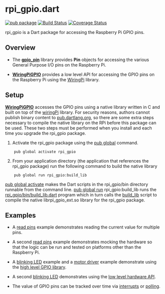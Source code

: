 # rpi_gpio.dart

[![pub package](https://img.shields.io/pub/v/rpi_gpio.svg)](https://pub.dartlang.org/packages/rpi_gpio)
[![Build Status](https://travis-ci.org/danrubel/rpi_gpio.dart.svg?branch=master)](https://travis-ci.org/danrubel/rpi_gpio.dart)
[![Coverage Status](https://coveralls.io/repos/danrubel/rpi_gpio.dart/badge.svg?branch=master&service=github)](https://coveralls.io/github/danrubel/rpi_gpio.dart?branch=master)

rpi_gpio is a Dart package for accessing the Raspberry Pi GPIO pins.

## Overview

 * The [__gpio_pin__](lib/gpio_pins.dart) library provides __Pin__ objects
   for accessing the various General Purpose I/O pins on the Raspberry Pi.

 * [__WiringPiGPIO__](lib/wiringpi_gpio.dart) provides a low level API
   for accessing the GPIO pins on the Raspberry Pi
   using the [WiringPi](http://wiringpi.com/) library.

## Setup

[__WiringPiGPIO__](lib/wiringpi_gpio.dart) accesses the GPIO pins using a native library written
in C and built on top of the [wiringPi](http://wiringpi.com/) library.
For security reasons, authors cannot publish binary content
to [pub.dartlang.org](https://pub.dartlang.org/), so there are some extra
steps necessary to compile the native library on the RPi before this package
can be used. These two steps must be performed when you install and each time
you upgrade the rpi_gpio package.

1) Activate the rpi_gpio package using the
[pub global](https://www.dartlang.org/tools/pub/cmd/pub-global.html) command.
```
    pub global activate rpi_gpio
```

2) From your application directory (the application that references
the rpi_gpio package) run the following command to build the native library
```
    pub global run rpi_gpio:build_lib
```

[pub global activate](https://www.dartlang.org/tools/pub/cmd/pub-global.html#activating-a-package)
makes the Dart scripts in the rpi_gpio/bin directory runnable
from the command line.
[pub global run](https://www.dartlang.org/tools/pub/cmd/pub-global.html#running-a-script)
rpi_gpio:build_lib runs the [rpi_gpio/bin/build_lib.dart](bin/build_lib.dart)
program which in turn calls the [build_lib](lib/src/native/build_lib) script
to compile the native librpi_gpio_ext.so library for the rpi_gpio package.

## Examples

 * A [read pins](example/read.dart) example demonstrates reading
   the current value for multiple pins.

 * A second [read pins](example/read_with_mocks.dart) example
   demonstrates mocking the hardware so that the logic can be run
   and tested on platforms other than the Raspberry Pi.

 * A [blinking LED](example/blink.dart) example
   and a [motor driver](example/pwm_motor_sample.dart) example
   demonstrate using the [high level GPIO library](lib/rpi_gpio.dart).

 * A second [blinking LED](example/blink_hardware_api.dart)
   demonstrates using the [low level hardware API](lib/rpi_hardware.dart).

 * The value of GPIO pins can be tracked over time
   via [interrupts](example/interrupts.dart)
   or [polling](example/polling.dart).
